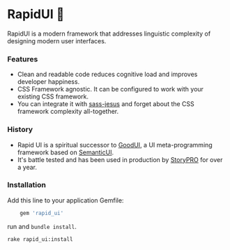 # RapidUI 🥷
RapidUI is a modern framework that addresses linguistic complexity of designing modern user interfaces.


### Features
- Clean and readable code reduces cognitive load and improves developer happiness.
- CSS Framework agnostic. It can be configured to work with your existing CSS framework.
- You can integrate it with [sass-jesus]() and forget about the CSS framework complexity all-together.

### History
- Rapid UI is a spiritual successor to [GoodUI](https://github.com/realstorypro/good-ui), a UI meta-programming framework based on [SemanticUI](https://semantic-ui.com/).
- It's battle tested and has been used in production by [StoryPRO](https://www.storypro.io) for over a year.
 
### Installation
Add this line to your application Gemfile:

```ruby
    gem 'rapid_ui'
```

run and `bundle install`.

```bash
rake rapid_ui:install
```


